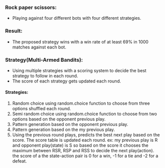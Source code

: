 ### Rock paper scissors:
* Playing against four different bots with four different strategies.

### Result:
* The proposed strategy wins with a win rate of at least 69% in 1000 matches against each bot.

### Strategy(Multi-Armed Bandits):
* Using multiple strategies with a scoring system to decide the best strategy to follow in each round.
* The score of each strategy gets updated each round.
#### Strategies:
1. Random choice using random.choice function to choose from three options shuffled each round.  
2. Semi random choice using random.choice function to choose from two options based on the opponent previous play.
3. Pattern generation based on the opponent previous play.
4. Pattern generation based on the my previous play.
5. Using the previous round plays, predicts the best next play based on the score. The score table is updated each round. ex: my previous play is R and opponent play(state) is S so based on the score it chooses the maximum between RSR, RSP and RSS to decide the next play(action). the score of a the state-action pair is 0 for a win, -1 for a tie and -2 for a defeat.
